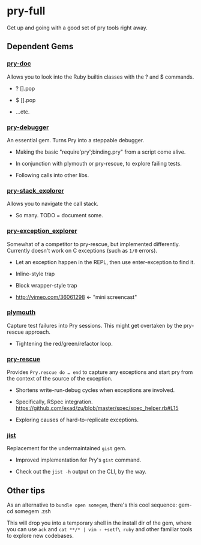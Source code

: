 pry-full
=======

Get up and going with a good set of pry tools right away.



Dependent Gems
--------------

### [pry-doc](j)

Allows you to look into the Ruby builtin classes with the ? and $ commands.
  
- ? [].pop
  
- $ [].pop
  
- …etc.
  

### [pry-debugger](https://github.com/banister/pry-debugger#readme)

An essential gem. Turns Pry into a steppable debugger.
  
- Making the basic &quot;require'pry';binding.pry&quot; from a script come alive.
  
- In conjunction with plymouth or pry-rescue, to explore failing tests.
  
- Following calls into other libs.
  

### [pry-stack_explorer](https://github.com/pry/pry-stack_explorer#readme)

Allows you to navigate the call stack.
  
- So many. TODO = document some.
  

### [pry-exception_explorer](https://github.com/pry/pry-exception_explorer#readme)

Somewhat of a competitor to pry-rescue, but implemented differently. Currently doesn't work on C exceptions (such as `1/0` errors).
  
- Let an exception happen in the REPL, then use enter-exception to find it.
  
- Inline-style trap
  
- Block wrapper-style trap
  
- http://vimeo.com/36061298 ← &quot;mini screencast&quot;
  

### [plymouth](https://github.com/banister/plymouth#readme)

Capture test failures into Pry sessions. This might get overtaken by the pry-rescue approach.
  
- Tightening the red/green/refactor loop.
  

### [pry-rescue](https://github.com/ConradIrwin/pry-rescue#readme)

Provides `Pry.rescue do … end` to capture any exceptions and start pry from the context of the source of the exception.
  
- Shortens write-run-debug cycles when exceptions are involved.
  
- Specifically, RSpec integration. https://github.com/exad/zu/blob/master/spec/spec_helper.rb#L15
  
- Exploring causes of hard-to-replicate exceptions.
  

### [jist](https://github.com/ConradIrwin/jist#readme)

Replacement for the undermaintained `gist` gem.
  
- Improved implementation for Pry's `gist` command.
  
- Check out the `jist -h` output on the CLI, by the way.
  


Other tips
----------

As an alternative to `bundle open somegem`, there's this cool sequence:
    gem-cd somegem
    .zsh

This will drop you into a temporary shell in the install dir of the gem, where
you can use `ack` and `cat **/* | vim - +setf\ ruby` and other familiar tools
to explore new codebases.
